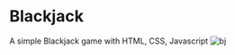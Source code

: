 # Blackjack
A simple Blackjack game with HTML, CSS, Javascript
![bj](https://github.com/andreaskon51/Blackjack/assets/50704825/02f714ed-70cd-4c65-ae37-e396106c0129)
